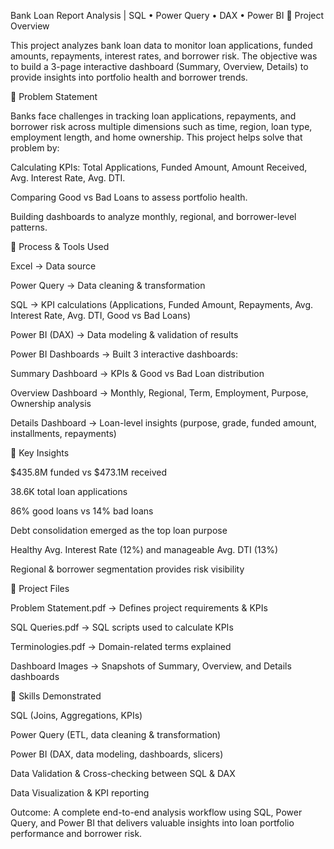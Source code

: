  Bank Loan Report Analysis | SQL • Power Query • DAX • Power BI
🔹 Project Overview

This project analyzes bank loan data to monitor loan applications, funded amounts, repayments, interest rates, and borrower risk.
The objective was to build a 3-page interactive dashboard (Summary, Overview, Details) to provide insights into portfolio health and borrower trends.

🔹 Problem Statement

Banks face challenges in tracking loan applications, repayments, and borrower risk across multiple dimensions such as time, region, loan type, employment length, and home ownership.
This project helps solve that problem by:

Calculating KPIs: Total Applications, Funded Amount, Amount Received, Avg. Interest Rate, Avg. DTI.

Comparing Good vs Bad Loans to assess portfolio health.

Building dashboards to analyze monthly, regional, and borrower-level patterns.

🔹 Process & Tools Used

Excel → Data source

Power Query → Data cleaning & transformation

SQL → KPI calculations (Applications, Funded Amount, Repayments, Avg. Interest Rate, Avg. DTI, Good vs Bad Loans)

Power BI (DAX) → Data modeling & validation of results

Power BI Dashboards → Built 3 interactive dashboards:

Summary Dashboard → KPIs & Good vs Bad Loan distribution

Overview Dashboard → Monthly, Regional, Term, Employment, Purpose, Ownership analysis

Details Dashboard → Loan-level insights (purpose, grade, funded amount, installments, repayments)

🔹 Key Insights

$435.8M funded vs $473.1M received

38.6K total loan applications

86% good loans vs 14% bad loans

Debt consolidation emerged as the top loan purpose

Healthy Avg. Interest Rate (12%) and manageable Avg. DTI (13%)

Regional & borrower segmentation provides risk visibility

🔹 Project Files

Problem Statement.pdf → Defines project requirements & KPIs

SQL Queries.pdf → SQL scripts used to calculate KPIs

Terminologies.pdf → Domain-related terms explained

Dashboard Images → Snapshots of Summary, Overview, and Details dashboards

🔹 Skills Demonstrated

SQL (Joins, Aggregations, KPIs)

Power Query (ETL, data cleaning & transformation)

Power BI (DAX, data modeling, dashboards, slicers)

Data Validation & Cross-checking between SQL & DAX

Data Visualization & KPI reporting

Outcome: A complete end-to-end analysis workflow using SQL, Power Query, and Power BI that delivers valuable insights into loan portfolio performance and borrower risk.
